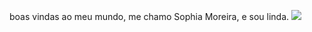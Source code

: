 boas vindas ao meu mundo,
me chamo Sophia Moreira,
e sou linda.
![](https://media1.tenor.com/m/NjZL-9K4CJgAAAAC/kevin-bueno-kevin.gif)
